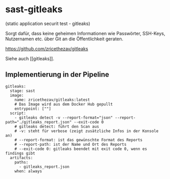 # sast-gitleaks

(static application securit test - gitleaks)

Sorgt dafür, dass keine geheimen Informationen wie Passwörter, SSH-Keys, Nutzernamen etc. über Git an die Öffentlichkeit geraten.

https://github.com/zricethezav/gitleaks

Siehe auch [[gitleaks]].

## Implementierung in der Pipeline
```
gitleaks:
  stage: sast
  image: 
    name: zricethezav/gitleaks:latest
	# Das Image wird aus dem Docker Hub gepullt
    entrypoint: [""]
  script:
    - gitleaks detect -v --report-format="json" --report-path="./gitleaks_report.json" --exit-code 0
	# gitleaks detect: führt den Scan aus
	# -v: steht für verbose (zeigt zusätzliche Infos in der Konsole an)
	# --report-format: ist das gewünschte Format des Reports
	# --report-path: ist der Name und Ort des Reports
	# --exit-code 0: gitleaks beendet mit exit code 0, wenn es findings gibt
  artifacts:
    paths:
      - gitleaks_report.json
    when: always
```